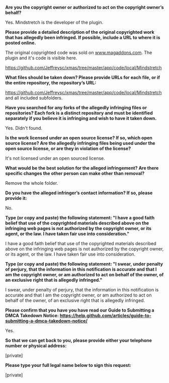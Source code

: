 **Are you the copyright owner or authorized to act on the copyright owner’s behalf?**

Yes. Mindstretch is the developer of the plugin.



**Please provide a detailed description of the original copyrighted work that has allegedly been infringed. If possible, include a URL to where it is posted online.**

The original copyrighted code was sold on www.magaddons.com. The plugin and it's code is visible here.

https://github.com/Jeffreysc/xmas/tree/master/app/code/local/Mindstretch



**What files should be taken down? Please provide URLs for each file, or if the entire repository, the repository’s URL:**

https://github.com/Jeffreysc/xmas/tree/master/app/code/local/Mindstretch and all included subfolders.



**Have you searched for any forks of the allegedly infringing files or repositories? Each fork is a distinct repository and must be identified separately if you believe it is infringing and wish to have it taken down.**

Yes. Didn't found.



**Is the work licensed under an open source license? If so, which open source license? Are the allegedly infringing files being used under the open source license, or are they in violation of the license?**

It's not licensed under an open sourced license.



**What would be the best solution for the alleged infringement? Are there specific changes the other person can make other than removal?**

Remove the whole folder.



**Do you have the alleged infringer’s contact information? If so, please provide it:**

No.



**Type (or copy and paste) the following statement: "I have a good faith belief that use of the copyrighted materials described above on the infringing web pages is not authorized by the copyright owner, or its agent, or the law. I have taken fair use into consideration."**



I have a good faith belief that use of the copyrighted materials described above on the infringing web pages is not authorized by the copyright owner, or its agent, or the law. I have taken fair use into consideration.



**Type (or copy and paste) the following statement: "I swear, under penalty of perjury, that the information in this notification is accurate and that I am the copyright owner, or am authorized to act on behalf of the owner, of an exclusive right that is allegedly infringed."**



I swear, under penalty of perjury, that the information in this notification is accurate and that I am the copyright owner, or am authorized to act on behalf of the owner, of an exclusive right that is allegedly infringed.



**Please confirm that you have you have read our Guide to Submitting a DMCA Takedown Notice: https://help.github.com/articles/guide-to-submitting-a-dmca-takedown-notice/**

Yes.



**So that we can get back to you, please provide either your telephone number or physical address:**

[private]  


**Please type your full legal name below to sign this request:**

[private]  
